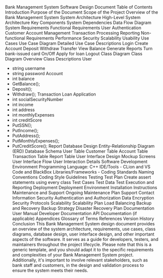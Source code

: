 Bank Management System Software Design Document
Table of Contents
Introduction
Purpose of the Document
Scope of the Project
Overview of the Bank Management System
System Architecture
High-Level System Architecture
Key Components
System Dependencies
Data Flow Diagram
System Requirements
Functional Requirements
User Authentication
Customer Account Management
Transaction Processing
Reporting
Non-functional Requirements
Performance
Security
Scalability
Usability
Use Cases
Use Case Diagram
Detailed Use Case Descriptions
Login
Create Account
Deposit
Withdraw
Transfer
View Balance
Generate Reports
Turn bank-issued card On/Off
Apply for loan
Logout
Class Diagram
Class Diagram Overview
Class Descriptions
User
- string username
- string password
Account
- int balance
- GetBalance();
- Deposit();
- Withdraw();
Transaction
Loan Application
- int socialSecurityNumber
- int income
- int address
- int monthlyExpenses
- int creditScore
- PutSSN();
- PutIncome();
- PutAddress();
- PutMonthlyExpenses();
- PutCreditScore();
Report
Database Design
Entity-Relationship Diagram (ERD)
Database Schema
User Table
Customer Table
Account Table
Transaction Table
Report Table
User Interface Design
Mockup Screens
User Interface Flow
User Interaction Details
Software Development Environment
Programming Language: C++
IDE/Tools - CLion and VS Code and BlackBox
Libraries/Frameworks - 
Coding Standards
Naming Conventions
Coding Style Guidelines
Testing
Test Plan
Create assert statements using every class
Test Cases
Test Data
Test Execution and Reporting
Deployment
Deployment Environment
Installation Instructions
Maintenance and Support
Ongoing Maintenance Plan
Support Contact Information
Security
Authentication and Authorization
Data Encryption
Security Protocols
Scalability
Scalability Plan
Load Balancing
Backup and Recovery
Backup Strategy
Disaster Recovery Plan
Documentation
User Manual
Developer Documentation
API Documentation (if applicable)
Appendices
Glossary of Terms
References
Version History
Conclusion
This Bank Management System design document provides an overview of the system architecture, requirements, use cases, class diagrams, database design, user interface design, and other important aspects of the software. It serves as a guide for developers, testers, and maintainers throughout the project lifecycle.
Please note that this is a generic template, and you should adapt it to the specific requirements and complexities of your Bank Management System project. Additionally, it's important to involve relevant stakeholders, such as bank staff and customers, in the design and validation process to ensure the system meets their needs.

